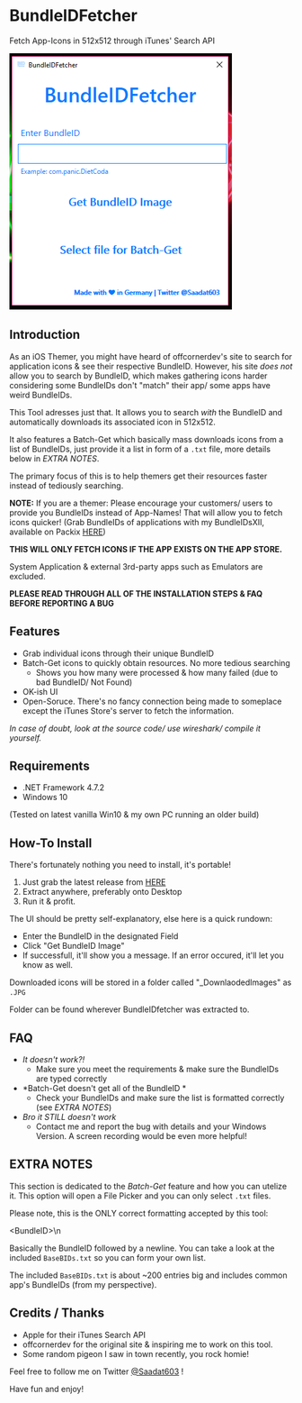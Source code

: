 # BundleIDFetcher
Fetch App-Icons in 512x512 through iTunes' Search API

![showcaseX](/assets/showcase.png)

## Introduction
As an iOS Themer, you might have heard of offcornerdev's site to search for application icons & see their respective BundleID. However, his site *does not* allow you to search by BundleID, which makes gathering icons harder considering some BundleIDs don't "match" their app/ some apps have weird BundleIDs.

This Tool adresses just that. It allows you to search *with* the BundleID and automatically downloads its associated icon in 512x512.

It also features a Batch-Get which basically mass downloads icons from a list of BundleIDs, just provide it a list in form of a `.txt` file, more details below in *EXTRA NOTES*.

The primary focus of this is to help themers get their resources faster instead of tediously searching.

**NOTE:** If you are a themer: Please encourage your customers/ users to provide you BundleIDs instead of App-Names! That will allow you to fetch icons quicker! (Grab BundleIDs of applications with my BundleIDsXII, available on Packix [HERE](https://repo.packix.com/package/de.mass1veerr0r.bundleidsxii/))


**THIS WILL ONLY FETCH ICONS IF THE APP EXISTS ON THE APP STORE.**

System Application & external 3rd-party apps such as Emulators are excluded.


**PLEASE READ THROUGH ALL OF THE INSTALLATION STEPS & FAQ BEFORE REPORTING A BUG**


## Features
- Grab individual icons through their unique BundleID
- Batch-Get icons to quickly obtain resources. No more tedious searching
  - Shows you how many were processed & how many failed (due to bad BundleID/ Not Found)
- OK-ish UI
- Open-Soruce. There's no fancy connection being made to someplace except the iTunes Store's server to fetch the information.

*In case of doubt, look at the source code/ use wireshark/ compile it yourself.*


## Requirements
- .NET Framework 4.7.2
- Windows 10

(Tested on latest vanilla Win10 & my own PC running an older build)


## How-To Install
There's fortunately nothing you need to install, it's portable!

1. Just grab the latest release from [HERE](https://github.com/mass1ve-err0r/BundleIDFetcher/releases/tag/stable)
2. Extract anywhere, preferably onto Desktop
3. Run it & profit.

The UI should be pretty self-explanatory, else here is a quick rundown:
- Enter the BundleID in the designated Field
- Click "Get BundleID Image"
- If successfull, it'll show you a message. If an error occured, it'll let you know as well.


Downloaded icons will be stored in a folder called "\_DownlaodedImages" as `.JPG`

Folder can be found wherever BundleIDfetcher was extracted to.


## FAQ
- *It doesn't work?!*
  - Make sure you meet the requirements & make sure the BundleIDs are typed correctly
- *Batch-Get doesn't get all of the BundleID *
  - Check your BundleIDs and make sure the list is formatted correctly (see *EXTRA NOTES*)
- *Bro it STILL doesn't work*
  - Contact me and report the bug with details and your Windows Version. A screen recording would be even more helpful!


## EXTRA NOTES
This section is dedicated to the *Batch-Get* feature and how you can utelize it. This option will open a File Picker and you can only select `.txt` files.

Please note, this is the ONLY correct formatting accepted by this tool:

\<BundleID\>\n

Basically the BundleID followed by a newline. You can take a look at the included `BaseBIDs.txt` so you can form your own list.

The included `BaseBIDs.txt` is about ~200 entries big and includes common app's BundleIDs (from my perspective).


## Credits / Thanks
- Apple for their iTunes Search API
- offcornerdev for the original site & inspiring me to work on this tool.
- Some random pigeon I saw in town recently, you rock homie!


Feel free to follow me on Twitter [@Saadat603](https://twitter.com/Saadat603) !

Have fun and enjoy!

